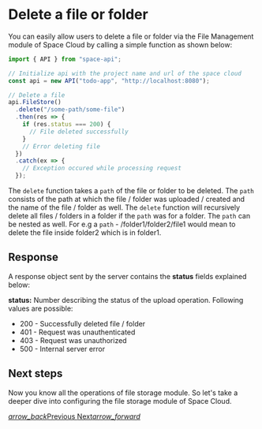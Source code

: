 # Delete a file or folder
You can easily allow users to delete a file or folder via the File Management module of Space Cloud by calling a simple function as shown below: 

```js
import { API } from "space-api";

// Initialize api with the project name and url of the space cloud
const api = new API("todo-app", "http://localhost:8080");

// Delete a file
api.FileStore()
  .delete("/some-path/some-file")
  .then(res => {
    if (res.status === 200) {
      // File deleted successfully
    }
    // Error deleting file
  })
  .catch(ex => {
    // Exception occured while processing request
  });
```

The `delete` function takes a `path` of the file or folder to be deleted. The `path` consists of the path at which the file / folder was uploaded / created and the name of the file / folder as well. The `delete` function will recursively delete all files / folders in a folder if the `path` was for a folder. The `path` can be nested as well. For e.g a `path` - /folder1/folder2/file1 would mean to delete the file inside folder2 which is in folder1.

## Response

A response object sent by the server contains the **status** fields explained below:

**status:** Number describing the status of the upload operation. Following values are possible:

- 200 - Successfully deleted file / folder
- 401 - Request was unauthenticated
- 403 - Request was unauthorized
- 500 - Internal server error

## Next steps

Now you know all the operations of file storage module. So let's take a deeper dive into configuring the file storage module of Space Cloud.

<div class="btns-wrapper">
  <a href="/docs/file-storage/list-files" class="waves-effect waves-light btn primary-btn-border btn-small">
    <i class="material-icons btn-with-icon">arrow_back</i>Previous
  </a>
  <a href="/docs/file-storage/config" class="waves-effect waves-light btn primary-btn-fill btn-small">
    Next<i class="material-icons btn-with-icon">arrow_forward</i>
  </a>
</div>
